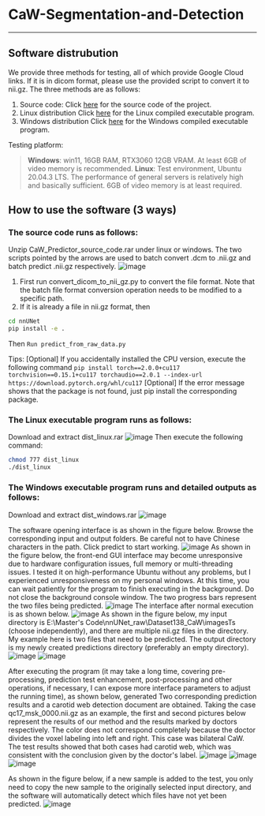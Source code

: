 # CaW-Segmentation-and-Detection
***
## Software distrubution
We provide three methods for testing, all of which provide Google Cloud links. If it is in dicom format, please use the provided script to convert it to nii.gz. The three methods are as follows:
1. Source code:
Click [here](https://drive.google.com/file/d/1LKMaxlG8S3UwGBubcuK6AnsN_leEHlVq/view?usp=drive_link) for the source code of the project.
2. Linux distribution
Click [here](https://drive.google.com/file/d/13Gpc-xJLWFl2qltfe9p8ZMPD3d9mF0j3/view?usp=sharing) for the Linux compiled executable program.
3. Windows distribution
Click [here](https://drive.google.com/file/d/1NgawcAJv8YqSFy2Pz1o-K5hkqqXJoA6T/view?usp=sharing) for the Windows compiled executable program.

Testing platform:
> **Windows**: win11, 16GB RAM, RTX3060 12GB VRAM. At least 6GB of video memory is recommended.
> **Linux**: Test environment, Ubuntu 20.04.3 LTS. The performance of general servers is relatively high and basically sufficient. 6GB of video memory is at least required.



## How to use the software (3 ways)
### The source code runs as follows:
Unzip CaW_Predictor_source_code.rar under linux or windows.
The two scripts pointed by the arrows are used to batch convert .dcm to .nii.gz and batch predict .nii.gz respectively.
![image](assets/src_run.png)
1. First run convert_dicom_to_nii_gz.py to convert the file format. Note that the batch file format conversion operation needs to be modified to a specific path.
2. If it is already a file in nii.gz format, then
```bash
cd nnUNet
pip install -e .
```
Then `Run predict_from_raw_data.py`

Tips:
[Optional] If you accidentally installed the CPU version, execute the following command `
pip install torch==2.0.0+cu117 torchvision==0.15.1+cu117 torchaudio==2.0.1 --index-url https://download.pytorch.org/whl/cu117 `
[Optional] If the error message shows that the package is not found, just pip install the corresponding package.

### The Linux executable program runs as follows:
Download and extract dist_linux.rar
![image](assets/l_run.png)
Then execute the following command:
```bash 
chmod 777 dist_linux
./dist_linux
```

### The Windows executable program runs and detailed outputs as follows:
Download and extract dist_windows.rar
![image](assets/w_run.png)

The software opening interface is as shown in the figure below. Browse the corresponding input and output folders. Be careful not to have Chinese characters in the path. Click predict to start working.
![image](assets/menu.png)
As shown in the figure below, the front-end GUI interface may become unresponsive due to hardware configuration issues, full memory or multi-threading issues. I tested it on high-performance Ubuntu without any problems, but I experienced unresponsiveness on my personal windows. At this time, you can wait patiently for the program to finish executing in the background. Do not close the background console window. The two progress bars represent the two files being predicted.
![image](assets/problem.png)
The interface after normal execution is as shown below.
![image](assets/normal.png)
As shown in the figure below, my input directory is E:\Master's Code\nnUNet_raw\Dataset138_CaW\imagesTs (choose independently), and there are multiple nii.gz files in the directory. My example here is two files that need to be predicted. The output directory is my newly created predictions directory (preferably an empty directory).
![image](assets/in.png)
![image](assets/in2.png)

After executing the program (it may take a long time, covering pre-processing, prediction test enhancement, post-processing and other operations, if necessary, I can expose more interface parameters to adjust the running time), as shown below, generated Two corresponding prediction results and a carotid web detection document are obtained.
Taking the case qc17_msk_0000.nii.gz as an example, the first and second pictures below represent the results of our method and the results marked by doctors respectively. The color does not correspond completely because the doctor divides the voxel labeling into left and right. This case was bilateral CaW. The test results showed that both cases had carotid web, which was consistent with the conclusion given by the doctor's label.
![image](assets/res1.png)
![image](assets/res2.png)
![image](assets/res3.png)

As shown in the figure below, if a new sample is added to the test, you only need to copy the new sample to the originally selected input directory, and the software will automatically detect which files have not yet been predicted.
![image](assets/dont_repeat.png)